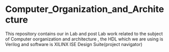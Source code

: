 # Computer_Organization_and_Architecture
This repository contains our in Lab and post Lab work related to the subject of Computer oorganization and architecture , the HDL which we are using is Verilog and software is XILINX ISE Design Suite(project navigator)
